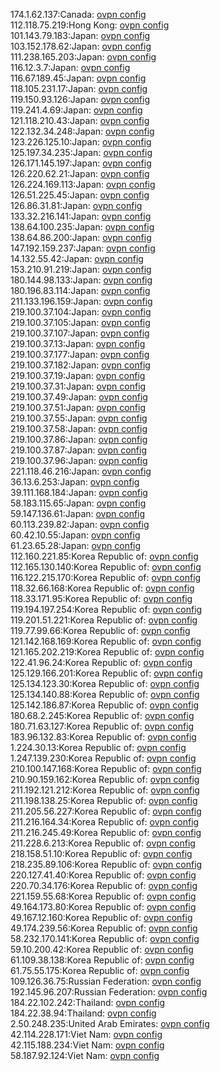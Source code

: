 174.1.62.137:Canada: [ovpn config](vpn/174_1_62_137.ovpn)  
112.118.75.219:Hong Kong: [ovpn config](vpn/112_118_75_219.ovpn)  
101.143.79.183:Japan: [ovpn config](vpn/101_143_79_183.ovpn)  
103.152.178.62:Japan: [ovpn config](vpn/103_152_178_62.ovpn)  
111.238.165.203:Japan: [ovpn config](vpn/111_238_165_203.ovpn)  
116.12.3.7:Japan: [ovpn config](vpn/116_12_3_7.ovpn)  
116.67.189.45:Japan: [ovpn config](vpn/116_67_189_45.ovpn)  
118.105.231.17:Japan: [ovpn config](vpn/118_105_231_17.ovpn)  
119.150.93.126:Japan: [ovpn config](vpn/119_150_93_126.ovpn)  
119.241.4.69:Japan: [ovpn config](vpn/119_241_4_69.ovpn)  
121.118.210.43:Japan: [ovpn config](vpn/121_118_210_43.ovpn)  
122.132.34.248:Japan: [ovpn config](vpn/122_132_34_248.ovpn)  
123.226.125.10:Japan: [ovpn config](vpn/123_226_125_10.ovpn)  
125.197.34.235:Japan: [ovpn config](vpn/125_197_34_235.ovpn)  
126.171.145.197:Japan: [ovpn config](vpn/126_171_145_197.ovpn)  
126.220.62.21:Japan: [ovpn config](vpn/126_220_62_21.ovpn)  
126.224.169.113:Japan: [ovpn config](vpn/126_224_169_113.ovpn)  
126.51.225.45:Japan: [ovpn config](vpn/126_51_225_45.ovpn)  
126.86.31.81:Japan: [ovpn config](vpn/126_86_31_81.ovpn)  
133.32.216.141:Japan: [ovpn config](vpn/133_32_216_141.ovpn)  
138.64.100.235:Japan: [ovpn config](vpn/138_64_100_235.ovpn)  
138.64.86.200:Japan: [ovpn config](vpn/138_64_86_200.ovpn)  
147.192.159.237:Japan: [ovpn config](vpn/147_192_159_237.ovpn)  
14.132.55.42:Japan: [ovpn config](vpn/14_132_55_42.ovpn)  
153.210.91.219:Japan: [ovpn config](vpn/153_210_91_219.ovpn)  
180.144.98.133:Japan: [ovpn config](vpn/180_144_98_133.ovpn)  
180.196.83.114:Japan: [ovpn config](vpn/180_196_83_114.ovpn)  
211.133.196.159:Japan: [ovpn config](vpn/211_133_196_159.ovpn)  
219.100.37.104:Japan: [ovpn config](vpn/219_100_37_104.ovpn)  
219.100.37.105:Japan: [ovpn config](vpn/219_100_37_105.ovpn)  
219.100.37.107:Japan: [ovpn config](vpn/219_100_37_107.ovpn)  
219.100.37.13:Japan: [ovpn config](vpn/219_100_37_13.ovpn)  
219.100.37.177:Japan: [ovpn config](vpn/219_100_37_177.ovpn)  
219.100.37.182:Japan: [ovpn config](vpn/219_100_37_182.ovpn)  
219.100.37.19:Japan: [ovpn config](vpn/219_100_37_19.ovpn)  
219.100.37.31:Japan: [ovpn config](vpn/219_100_37_31.ovpn)  
219.100.37.49:Japan: [ovpn config](vpn/219_100_37_49.ovpn)  
219.100.37.51:Japan: [ovpn config](vpn/219_100_37_51.ovpn)  
219.100.37.55:Japan: [ovpn config](vpn/219_100_37_55.ovpn)  
219.100.37.58:Japan: [ovpn config](vpn/219_100_37_58.ovpn)  
219.100.37.86:Japan: [ovpn config](vpn/219_100_37_86.ovpn)  
219.100.37.87:Japan: [ovpn config](vpn/219_100_37_87.ovpn)  
219.100.37.96:Japan: [ovpn config](vpn/219_100_37_96.ovpn)  
221.118.46.216:Japan: [ovpn config](vpn/221_118_46_216.ovpn)  
36.13.6.253:Japan: [ovpn config](vpn/36_13_6_253.ovpn)  
39.111.168.184:Japan: [ovpn config](vpn/39_111_168_184.ovpn)  
58.183.115.65:Japan: [ovpn config](vpn/58_183_115_65.ovpn)  
59.147.136.61:Japan: [ovpn config](vpn/59_147_136_61.ovpn)  
60.113.239.82:Japan: [ovpn config](vpn/60_113_239_82.ovpn)  
60.42.10.55:Japan: [ovpn config](vpn/60_42_10_55.ovpn)  
61.23.65.28:Japan: [ovpn config](vpn/61_23_65_28.ovpn)  
112.160.221.85:Korea Republic of: [ovpn config](vpn/112_160_221_85.ovpn)  
112.165.130.140:Korea Republic of: [ovpn config](vpn/112_165_130_140.ovpn)  
116.122.215.170:Korea Republic of: [ovpn config](vpn/116_122_215_170.ovpn)  
118.32.66.168:Korea Republic of: [ovpn config](vpn/118_32_66_168.ovpn)  
118.33.171.95:Korea Republic of: [ovpn config](vpn/118_33_171_95.ovpn)  
119.194.197.254:Korea Republic of: [ovpn config](vpn/119_194_197_254.ovpn)  
119.201.51.221:Korea Republic of: [ovpn config](vpn/119_201_51_221.ovpn)  
119.77.99.66:Korea Republic of: [ovpn config](vpn/119_77_99_66.ovpn)  
121.142.168.169:Korea Republic of: [ovpn config](vpn/121_142_168_169.ovpn)  
121.165.202.219:Korea Republic of: [ovpn config](vpn/121_165_202_219.ovpn)  
122.41.96.24:Korea Republic of: [ovpn config](vpn/122_41_96_24.ovpn)  
125.129.166.201:Korea Republic of: [ovpn config](vpn/125_129_166_201.ovpn)  
125.134.123.30:Korea Republic of: [ovpn config](vpn/125_134_123_30.ovpn)  
125.134.140.88:Korea Republic of: [ovpn config](vpn/125_134_140_88.ovpn)  
125.142.186.87:Korea Republic of: [ovpn config](vpn/125_142_186_87.ovpn)  
180.68.2.245:Korea Republic of: [ovpn config](vpn/180_68_2_245.ovpn)  
180.71.63.127:Korea Republic of: [ovpn config](vpn/180_71_63_127.ovpn)  
183.96.132.83:Korea Republic of: [ovpn config](vpn/183_96_132_83.ovpn)  
1.224.30.13:Korea Republic of: [ovpn config](vpn/1_224_30_13.ovpn)  
1.247.139.230:Korea Republic of: [ovpn config](vpn/1_247_139_230.ovpn)  
210.100.147.168:Korea Republic of: [ovpn config](vpn/210_100_147_168.ovpn)  
210.90.159.162:Korea Republic of: [ovpn config](vpn/210_90_159_162.ovpn)  
211.192.121.212:Korea Republic of: [ovpn config](vpn/211_192_121_212.ovpn)  
211.198.138.25:Korea Republic of: [ovpn config](vpn/211_198_138_25.ovpn)  
211.205.56.227:Korea Republic of: [ovpn config](vpn/211_205_56_227.ovpn)  
211.216.164.34:Korea Republic of: [ovpn config](vpn/211_216_164_34.ovpn)  
211.216.245.49:Korea Republic of: [ovpn config](vpn/211_216_245_49.ovpn)  
211.228.6.213:Korea Republic of: [ovpn config](vpn/211_228_6_213.ovpn)  
218.158.51.10:Korea Republic of: [ovpn config](vpn/218_158_51_10.ovpn)  
218.235.89.106:Korea Republic of: [ovpn config](vpn/218_235_89_106.ovpn)  
220.127.41.40:Korea Republic of: [ovpn config](vpn/220_127_41_40.ovpn)  
220.70.34.176:Korea Republic of: [ovpn config](vpn/220_70_34_176.ovpn)  
221.159.55.68:Korea Republic of: [ovpn config](vpn/221_159_55_68.ovpn)  
49.164.173.80:Korea Republic of: [ovpn config](vpn/49_164_173_80.ovpn)  
49.167.12.160:Korea Republic of: [ovpn config](vpn/49_167_12_160.ovpn)  
49.174.239.56:Korea Republic of: [ovpn config](vpn/49_174_239_56.ovpn)  
58.232.170.141:Korea Republic of: [ovpn config](vpn/58_232_170_141.ovpn)  
59.10.200.42:Korea Republic of: [ovpn config](vpn/59_10_200_42.ovpn)  
61.109.38.138:Korea Republic of: [ovpn config](vpn/61_109_38_138.ovpn)  
61.75.55.175:Korea Republic of: [ovpn config](vpn/61_75_55_175.ovpn)  
109.126.36.75:Russian Federation: [ovpn config](vpn/109_126_36_75.ovpn)  
192.145.96.207:Russian Federation: [ovpn config](vpn/192_145_96_207.ovpn)  
184.22.102.242:Thailand: [ovpn config](vpn/184_22_102_242.ovpn)  
184.22.38.94:Thailand: [ovpn config](vpn/184_22_38_94.ovpn)  
2.50.248.235:United Arab Emirates: [ovpn config](vpn/2_50_248_235.ovpn)  
42.114.228.171:Viet Nam: [ovpn config](vpn/42_114_228_171.ovpn)  
42.115.188.234:Viet Nam: [ovpn config](vpn/42_115_188_234.ovpn)  
58.187.92.124:Viet Nam: [ovpn config](vpn/58_187_92_124.ovpn)  
